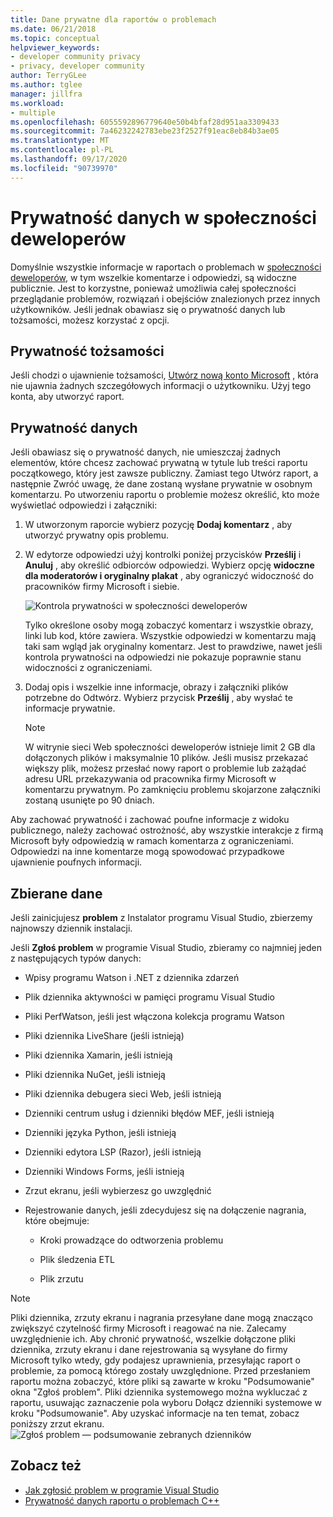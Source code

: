```yaml
---
title: Dane prywatne dla raportów o problemach
ms.date: 06/21/2018
ms.topic: conceptual
helpviewer_keywords:
- developer community privacy
- privacy, developer community
author: TerryGLee
ms.author: tglee
manager: jillfra
ms.workload:
- multiple
ms.openlocfilehash: 6055592896779640e50b4bfaf28d951aa3309433
ms.sourcegitcommit: 7a46232242783ebe23f2527f91eac8eb84b3ae05
ms.translationtype: MT
ms.contentlocale: pl-PL
ms.lasthandoff: 09/17/2020
ms.locfileid: "90739970"
---
```

# <a name="developer-community-data-privacy"></a>Prywatność danych w społeczności deweloperów

Domyślnie wszystkie informacje w raportach o problemach w [społeczności deweloperów](https://developercommunity.visualstudio.com/), w tym wszelkie komentarze i odpowiedzi, są widoczne publicznie. Jest to korzystne, ponieważ umożliwia całej społeczności przeglądanie problemów, rozwiązań i obejściów znalezionych przez innych użytkowników. Jeśli jednak obawiasz się o prywatność danych lub tożsamości, możesz korzystać z opcji.

## <a name="identity-privacy"></a>Prywatność tożsamości

Jeśli chodzi o ujawnienie tożsamości, [Utwórz nową konto Microsoft](https://signup.live.com/) , która nie ujawnia żadnych szczegółowych informacji o użytkowniku. Użyj tego konta, aby utworzyć raport.

## <a name="data-privacy"></a>Prywatność danych

Jeśli obawiasz się o prywatność danych, nie umieszczaj żadnych elementów, które chcesz zachować prywatną w tytule lub treści raportu początkowego, który jest zawsze publiczny. Zamiast tego Utwórz raport, a następnie Zwróć uwagę, że dane zostaną wysłane prywatnie w osobnym komentarzu. Po utworzeniu raportu o problemie możesz określić, kto może wyświetlać odpowiedzi i załączniki:

1. W utworzonym raporcie wybierz pozycję **Dodaj komentarz** , aby utworzyć prywatny opis problemu.

2. W edytorze odpowiedzi użyj kontrolki poniżej przycisków **Prześlij** i **Anuluj** , aby określić odbiorców odpowiedzi. Wybierz opcję **widoczne dla moderatorów i oryginalny plakat** , aby ograniczyć widoczność do pracowników firmy Microsoft i siebie.

   ![Kontrola prywatności w społeczności deweloperów](media/developer-community-privacy-control.png)

   Tylko określone osoby mogą zobaczyć komentarz i wszystkie obrazy, linki lub kod, które zawiera. Wszystkie odpowiedzi w komentarzu mają taki sam wgląd jak oryginalny komentarz. Jest to prawdziwe, nawet jeśli kontrola prywatności na odpowiedzi nie pokazuje poprawnie stanu widoczności z ograniczeniami.

3. Dodaj opis i wszelkie inne informacje, obrazy i załączniki plików potrzebne do Odtwórz. Wybierz przycisk **Prześlij** , aby wysłać te informacje prywatnie.

   > [!NOTE]
   > W witrynie sieci Web społeczności deweloperów istnieje limit 2 GB dla dołączonych plików i maksymalnie 10 plików. Jeśli musisz przekazać większy plik, możesz przesłać nowy raport o problemie lub zażądać adresu URL przekazywania od pracownika firmy Microsoft w komentarzu prywatnym.
   > Po zamknięciu problemu skojarzone załączniki zostaną usunięte po 90 dniach.

Aby zachować prywatność i zachować poufne informacje z widoku publicznego, należy zachować ostrożność, aby wszystkie interakcje z firmą Microsoft były odpowiedzią w ramach komentarza z ograniczeniami. Odpowiedzi na inne komentarze mogą spowodować przypadkowe ujawnienie poufnych informacji.

## <a name="data-we-collect"></a>Zbierane dane

Jeśli zainicjujesz **problem** z Instalator programu Visual Studio, zbierzemy najnowszy dziennik instalacji.

Jeśli **Zgłoś problem** w programie Visual Studio, zbieramy co najmniej jeden z następujących typów danych:

- Wpisy programu Watson i .NET z dziennika zdarzeń

- Plik dziennika aktywności w pamięci programu Visual Studio

- Pliki PerfWatson, jeśli jest włączona kolekcja programu Watson

- Pliki dziennika LiveShare (jeśli istnieją)

- Pliki dziennika Xamarin, jeśli istnieją

- Pliki dziennika NuGet, jeśli istnieją

- Pliki dziennika debugera sieci Web, jeśli istnieją

- Dzienniki centrum usług i dzienniki błędów MEF, jeśli istnieją

- Dzienniki języka Python, jeśli istnieją

- Dzienniki edytora LSP (Razor), jeśli istnieją

- Dzienniki Windows Forms, jeśli istnieją

- Zrzut ekranu, jeśli wybierzesz go uwzględnić

- Rejestrowanie danych, jeśli zdecydujesz się na dołączenie nagrania, które obejmuje:

  - Kroki prowadzące do odtworzenia problemu

  - Plik śledzenia ETL

  - Plik zrzutu

> [!NOTE]
> Pliki dziennika, zrzuty ekranu i nagrania przesyłane dane mogą znacząco zwiększyć czytelność firmy Microsoft i reagować na nie.  Zalecamy uwzględnienie ich. Aby chronić prywatność, wszelkie dołączone pliki dziennika, zrzuty ekranu i dane rejestrowania są wysyłane do firmy Microsoft tylko wtedy, gdy podajesz uprawnienia, przesyłając raport o problemie, za pomocą którego zostały uwzględnione. Przed przesłaniem raportu można zobaczyć, które pliki są zawarte w kroku "Podsumowanie" okna "Zgłoś problem". Pliki dziennika systemowego można wykluczać z raportu, usuwając zaznaczenie pola wyboru Dołącz dzienniki systemowe w kroku "Podsumowanie". Aby uzyskać informacje na ten temat, zobacz poniższy zrzut ekranu. 
  > ![Zgłoś problem — podsumowanie zebranych dzienników](media/report-a-problem-logs-collected.png)


## <a name="see-also"></a>Zobacz też

- [Jak zgłosić problem w programie Visual Studio](how-to-report-a-problem-with-visual-studio.md)
- [Prywatność danych raportu o problemach C++](/cpp/how-to-report-a-problem-with-the-visual-cpp-toolset#reports-and-privacy)
